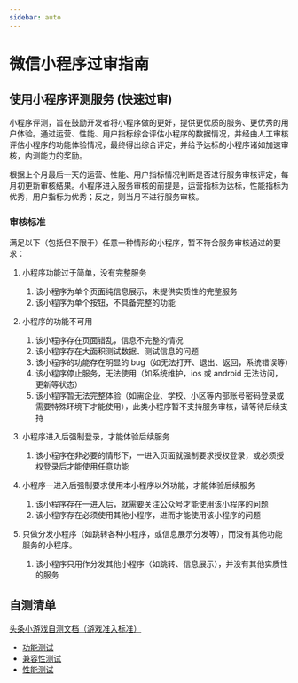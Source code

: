 ```yaml
---
sidebar: auto
---
```


# 微信小程序过审指南

## 使用小程序评测服务 (快速过审)

小程序评测，旨在鼓励开发者将小程序做的更好，提供更优质的服务、更优秀的用户体验。通过运营、性能、用户指标综合评估小程序的数据情况，并经由人工审核评估小程序的功能体验情况，最终得出综合评定，并给予达标的小程序诸如加速审核，内测能力的奖励。

根据上个月最后一天的运营、性能、用户指标情况判断是否进行服务审核评定，每月初更新审核结果。小程序进入服务审核的前提是，运营指标为达标，性能指标为优秀，用户指标为优秀；反之，则当月不进行服务审核。

### 审核标准

满足以下（包括但不限于）任意一种情形的小程序，暂不符合服务审核通过的要求：

1. 小程序功能过于简单，没有完整服务

   1. 该小程序为单个页面纯信息展示，未提供实质性的完整服务
   2. 该小程序为单个按钮，不具备完整的功能

2. 小程序的功能不可用
   1. 该小程序存在页面错乱，信息不完整的情况
   2. 该小程序存在大面积测试数据、测试信息的问题
   3. 该小程序的功能存在明显的 bug（如无法打开、退出、返回，系统错误等）
   4. 该小程序停止服务，无法使用（如系统维护，ios 或 android 无法访问，更新等状态）
   5. 该小程序暂无法完整体验（如需企业、学校、小区等内部账号密码登录或需要特殊环境下才能使用），此类小程序暂不支持服务审核，请等待后续支持
3. 小程序进入后强制登录，才能体验后续服务

   1. 该小程序在非必要的情形下，一进入页面就强制要求授权登录，或必须授权登录后才能使用任意功能

4. 小程序一进入后强制要求使用本小程序以外功能，才能体验后续服务

   1. 该小程序存在一进入后，就需要关注公众号才能使用该小程序的问题
   2. 该小程序存在必须使用其他小程序，进而才能使用该小程序的问题

5. 只做分发小程序（如跳转各种小程序，或信息展示分发等），而没有其他功能服务的小程序。
   1. 该小程序只用作分发其他小程序（如跳转、信息展示），并没有其他实质性的服务

## 自测清单

[头条小游戏自测文档（游戏准入标准）](https://shimo.im/sheet/7X4VzwoPgI0KjPzQ/)

- [功能测试](https://shimo.im/sheet/7X4VzwoPgI0KjPzQ/1r7dh)
- [兼容性测试](https://shimo.im/sheet/7X4VzwoPgI0KjPzQ/91tyC)
- [性能测试](https://shimo.im/sheet/7X4VzwoPgI0KjPzQ/H1oKv)
